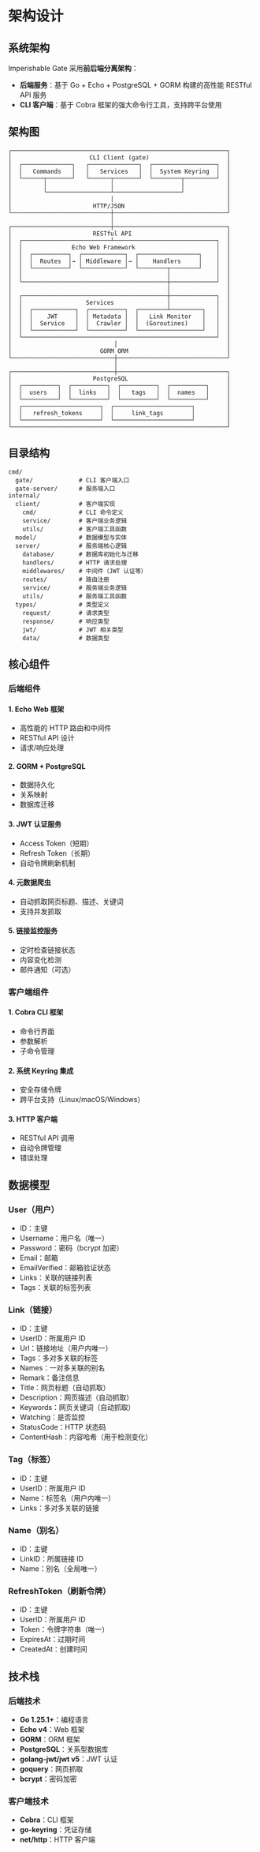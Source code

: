 # 架构设计

## 系统架构

Imperishable Gate 采用**前后端分离架构**：
- **后端服务**：基于 Go + Echo + PostgreSQL + GORM 构建的高性能 RESTful API 服务
- **CLI 客户端**：基于 Cobra 框架的强大命令行工具，支持跨平台使用

## 架构图

```
┌─────────────────────────────────────────────────────────────┐
│                      CLI Client (gate)                      │
│  ┌──────────────┐   ┌──────────────┐  ┌──────────────────┐  │
│  │   Commands   │   │   Services   │  │  System Keyring  │  │
│  └──────┬───────┘   └──────┬───────┘  └────────┬─────────┘  │
│         │                  │                   │            │
│         └──────────────────┴───────────────────┘            │
│                            │                                │
│                       HTTP/JSON                             │
└────────────────────────────┼────────────────────────────────┘
                             │
┌────────────────────────────┼────────────────────────────────┐
│                       RESTful API                           │
│  ┌─────────────────────────┴─────────────────────────────┐  │
│  │              Echo Web Framework                       │  │
│  │  ┌──────────┐  ┌────────────┐  ┌─────────────────┐    │  │
│  │  │  Routes  │→ │ Middleware │→ │    Handlers     │    │  │
│  │  └──────────┘  └────────────┘  └────────┬────────┘    │  │
│  │                                         │             │  │
│  └─────────────────────────────────────────┼─────────────┘  │
│                                            │                │
│  ┌─────────────────────────────────────────┼─────────────┐  │
│  │                  Services               │             │  │
│  │  ┌────────────┐  ┌──────────┐  ┌────────┴─────────┐   │  │
│  │  │    JWT     │  │ Metadata │  │   Link Monitor   │   │  │
│  │  │  Service   │  │  Crawler │  │  (Goroutines)    │   │  │
│  │  └────────────┘  └──────────┘  └──────────────────┘   │  │
│  └───────────────────────────────────────────────────────┘  │
│                             │                               │
│                         GORM ORM                            │
└─────────────────────────────┼───────────────────────────────┘
                              │
┌─────────────────────────────┼───────────────────────────────┐
│                       PostgreSQL                            │
│  ┌──────────┐  ┌──────────┐  ┌──────────┐  ┌──────────┐     │
│  │  users   │  │  links   │  │   tags   │  │  names   │     │
│  └──────────┘  └──────────┘  └──────────┘  └──────────┘     │
│  ┌──────────────────────┐  ┌──────────────────────┐         │
│  │   refresh_tokens     │  │     link_tags        │         │
│  └──────────────────────┘  └──────────────────────┘         │
└─────────────────────────────────────────────────────────────┘
```

## 目录结构

```
cmd/
  gate/             # CLI 客户端入口
  gate-server/      # 服务端入口
internal/
  client/           # 客户端实现
    cmd/            # CLI 命令定义
    service/        # 客户端业务逻辑
    utils/          # 客户端工具函数
  model/            # 数据模型与实体
  server/           # 服务端核心逻辑
    database/       # 数据库初始化与迁移
    handlers/       # HTTP 请求处理
    middlewares/    # 中间件（JWT 认证等）
    routes/         # 路由注册
    service/        # 服务端业务逻辑
    utils/          # 服务端工具函数
  types/            # 类型定义
    request/        # 请求类型
    response/       # 响应类型
    jwt/            # JWT 相关类型
    data/           # 数据类型
```

## 核心组件

### 后端组件

#### 1. Echo Web 框架
- 高性能的 HTTP 路由和中间件
- RESTful API 设计
- 请求/响应处理

#### 2. GORM + PostgreSQL
- 数据持久化
- 关系映射
- 数据库迁移

#### 3. JWT 认证服务
- Access Token（短期）
- Refresh Token（长期）
- 自动令牌刷新机制

#### 4. 元数据爬虫
- 自动抓取网页标题、描述、关键词
- 支持并发抓取

#### 5. 链接监控服务
- 定时检查链接状态
- 内容变化检测
- 邮件通知（可选）

### 客户端组件

#### 1. Cobra CLI 框架
- 命令行界面
- 参数解析
- 子命令管理

#### 2. 系统 Keyring 集成
- 安全存储令牌
- 跨平台支持（Linux/macOS/Windows）

#### 3. HTTP 客户端
- RESTful API 调用
- 自动令牌管理
- 错误处理

## 数据模型

### User（用户）
- ID：主键
- Username：用户名（唯一）
- Password：密码（bcrypt 加密）
- Email：邮箱
- EmailVerified：邮箱验证状态
- Links：关联的链接列表
- Tags：关联的标签列表

### Link（链接）
- ID：主键
- UserID：所属用户 ID
- Url：链接地址（用户内唯一）
- Tags：多对多关联的标签
- Names：一对多关联的别名
- Remark：备注信息
- Title：网页标题（自动抓取）
- Description：网页描述（自动抓取）
- Keywords：网页关键词（自动抓取）
- Watching：是否监控
- StatusCode：HTTP 状态码
- ContentHash：内容哈希（用于检测变化）

### Tag（标签）
- ID：主键
- UserID：所属用户 ID
- Name：标签名（用户内唯一）
- Links：多对多关联的链接

### Name（别名）
- ID：主键
- LinkID：所属链接 ID
- Name：别名（全局唯一）

### RefreshToken（刷新令牌）
- ID：主键
- UserID：所属用户 ID
- Token：令牌字符串（唯一）
- ExpiresAt：过期时间
- CreatedAt：创建时间

## 技术栈

### 后端技术
- **Go 1.25.1+**：编程语言
- **Echo v4**：Web 框架
- **GORM**：ORM 框架
- **PostgreSQL**：关系型数据库
- **golang-jwt/jwt v5**：JWT 认证
- **goquery**：网页抓取
- **bcrypt**：密码加密

### 客户端技术
- **Cobra**：CLI 框架
- **go-keyring**：凭证存储
- **net/http**：HTTP 客户端
